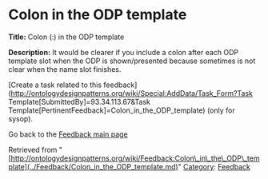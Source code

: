 #  Colon in the ODP template


__Title:__ Colon (:) in the ODP template


__Description:__ It would be clearer if you include a colon after each ODP template slot when the ODP is shown/presented because sometimes is not clear when the name slot finishes. 


  




[Create a task related to this feedback](http://ontologydesignpatterns.org/wiki/Special:AddData/Task_Form?Task Template[SubmittedBy]=93.34.113.67&Task Template[PertinentFeedback]=Colon_in_the_ODP_template) (only for sysop).


  



Go back to the  [Feedback main page](../Feedback/Main.md "Feedback:Main")





Retrieved from "[http://ontologydesignpatterns.org/wiki/Feedback:Colon\_in\_the\_ODP\_template](../Feedback/Colon_in_the_ODP_template.md)"
 [Category](http://ontologydesignpatterns.org/wiki/Special:Categories "Special:Categories"): [Feedback](../Category/Feedback.md "Category:Feedback")